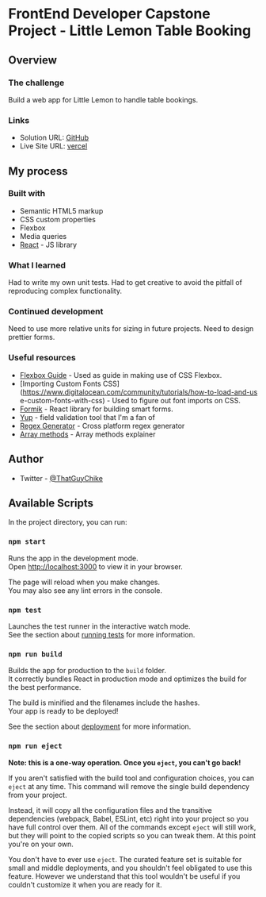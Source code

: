 # FrontEnd Developer Capstone Project - Little Lemon Table Booking

## Overview

### The challenge

Build a web app for Little Lemon to handle table bookings.

### Links

- Solution URL: [GitHub](https://github.com/ThatGuyChike/littlelemonapp)
- Live Site URL: [vercel](https://your-live-site-url.com)

## My process

### Built with

- Semantic HTML5 markup
- CSS custom properties
- Flexbox
- Media queries
- [React](https://reactjs.org/) - JS library

### What I learned

Had to write my own unit tests. Had to get creative to avoid the pitfall of reproducing complex functionality. 

### Continued development

Need to use more relative units for sizing in future projects. Need to design prettier forms. 

### Useful resources

- [Flexbox Guide](https://css-tricks.com/snippets/css/a-guide-to-flexbox/) - Used as guide in making use of CSS Flexbox.
- [Importing Custom Fonts CSS](https://www.digitalocean.com/community/tutorials/how-to-load-and-us e-custom-fonts-with-css) - Used to figure out font imports on CSS.
- [Formik](https://formik.org/docs) - React library for building smart forms.
- [Yup](https://github.com/jquense/yup#stringmatchesregex-regex-options--message-string-excludeemptystring-bool--schema) - field validation tool that I'm a fan of
- [Regex Generator](https://regex-generator.olafneumann.org/) - Cross platform regex generator
- [Array methods](https://javascript.info/array-methods) - Array methods explainer

## Author

- Twitter - [@ThatGuyChike](https://www.twitter.com/ThatGuyChike)

## Available Scripts

In the project directory, you can run:

### `npm start`

Runs the app in the development mode.\
Open [http://localhost:3000](http://localhost:3000) to view it in your browser.

The page will reload when you make changes.\
You may also see any lint errors in the console.

### `npm test`

Launches the test runner in the interactive watch mode.\
See the section about [running tests](https://facebook.github.io/create-react-app/docs/running-tests) for more information.

### `npm run build`

Builds the app for production to the `build` folder.\
It correctly bundles React in production mode and optimizes the build for the best performance.

The build is minified and the filenames include the hashes.\
Your app is ready to be deployed!

See the section about [deployment](https://facebook.github.io/create-react-app/docs/deployment) for more information.

### `npm run eject`

**Note: this is a one-way operation. Once you `eject`, you can't go back!**

If you aren't satisfied with the build tool and configuration choices, you can `eject` at any time. This command will remove the single build dependency from your project.

Instead, it will copy all the configuration files and the transitive dependencies (webpack, Babel, ESLint, etc) right into your project so you have full control over them. All of the commands except `eject` will still work, but they will point to the copied scripts so you can tweak them. At this point you're on your own.

You don't have to ever use `eject`. The curated feature set is suitable for small and middle deployments, and you shouldn't feel obligated to use this feature. However we understand that this tool wouldn't be useful if you couldn't customize it when you are ready for it.

